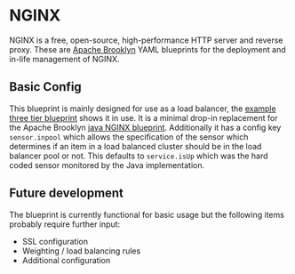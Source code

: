 # NGINX

NGINX is a free, open-source, high-performance HTTP server and reverse proxy. These are [Apache Brooklyn](http://brooklyn.apache.org) YAML blueprints for the deployment and in-life management of NGINX.

## Basic Config

This blueprint is mainly designed for use as a load balancer, the [example three tier blueprint](tests/nginx/yamlNginxThreeTier.bom) shows it in use. It is a minimal drop-in
replacement for the Apache Brooklyn [java NGINX blueprint](https://brooklyn.apache.org/learnmore/catalog/catalog-item.html#!entities/org.apache.brooklyn.entity.proxy.nginx.NginxController). 
Additionally it has a config key `sensor.inpool` which allows the specification of the sensor which determines if an item in a load balanced cluster should be in the load balancer
pool or not. This defaults to `service.isUp` which was the hard coded sensor monitored by the Java implementation.

## Future development

The blueprint is currently functional for basic usage but the following items probably require further input: 

* SSL configuration 
* Weighting / load balancing rules
* Additional configuration
